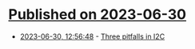 # [Published on 2023-06-30](index.md)

* [2023-06-30, 12:56:48](https://lobste.rs/s/akcrvt/three_pitfalls_i2c) - [Three pitfalls in I2C](https://blog.trends.tf/three-pitfalls-in-i2c.html)
